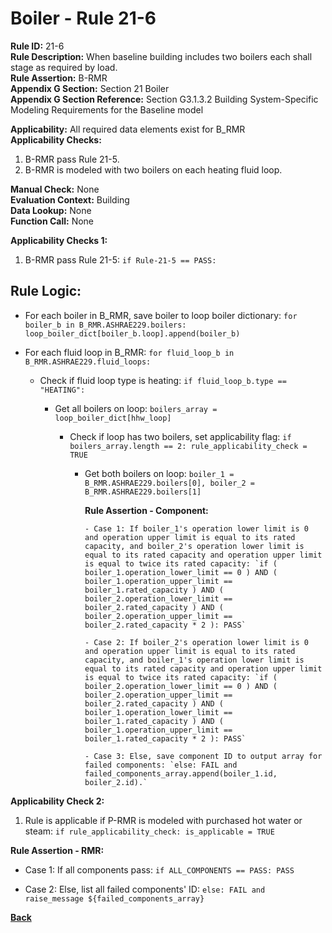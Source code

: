 
# Boiler - Rule 21-6  

**Rule ID:** 21-6  
**Rule Description:** When baseline building includes two boilers each shall stage as required by load.  
**Rule Assertion:** B-RMR  
**Appendix G Section:** Section 21 Boiler  
**Appendix G Section Reference:** Section G3.1.3.2 Building System-Specific Modeling Requirements for the Baseline model  

**Applicability:** All required data elements exist for B_RMR  
**Applicability Checks:**  

1. B-RMR pass Rule 21-5.
2. B-RMR is modeled with two boilers on each heating fluid loop.

**Manual Check:** None  
**Evaluation Context:** Building  
**Data Lookup:** None  
**Function Call:** None  

**Applicability Checks 1:**  

1. B-RMR pass Rule 21-5: `if Rule-21-5 == PASS:`

## Rule Logic:  

- For each boiler in B_RMR, save boiler to loop boiler dictionary: `for boiler_b in B_RMR.ASHRAE229.boilers: loop_boiler_dict[boiler_b.loop].append(boiler_b)`

- For each fluid loop in B_RMR: `for fluid_loop_b in B_RMR.ASHRAE229.fluid_loops:`

  - Check if fluid loop type is heating: `if fluid_loop_b.type == "HEATING":`

    - Get all boilers on loop: `boilers_array = loop_boiler_dict[hhw_loop]`

      - Check if loop has two boilers, set applicability flag: `if boilers_array.length == 2: rule_applicability_check = TRUE`

        - Get both boilers on loop: `boiler_1 = B_RMR.ASHRAE229.boilers[0], boiler_2 = B_RMR.ASHRAE229.boilers[1]`

            **Rule Assertion - Component:**

              - Case 1: If boiler_1's operation lower limit is 0 and operation upper limit is equal to its rated capacity, and boiler_2's operation lower limit is equal to its rated capacity and operation upper limit is equal to twice its rated capacity: `if ( boiler_1.operation_lower_limit == 0 ) AND ( boiler_1.operation_upper_limit == boiler_1.rated_capacity ) AND ( boiler_2.operation_lower_limit == boiler_2.rated_capacity ) AND ( boiler_2.operation_upper_limit == boiler_2.rated_capacity * 2 ): PASS`

              - Case 2: If boiler_2's operation lower limit is 0 and operation upper limit is equal to its rated capacity, and boiler_1's operation lower limit is equal to its rated capacity and operation upper limit is equal to twice its rated capacity: `if ( boiler_2.operation_lower_limit == 0 ) AND ( boiler_2.operation_upper_limit == boiler_2.rated_capacity ) AND ( boiler_1.operation_lower_limit == boiler_1.rated_capacity ) AND ( boiler_1.operation_upper_limit == boiler_1.rated_capacity * 2 ): PASS`

              - Case 3: Else, save component ID to output array for failed components: `else: FAIL and failed_components_array.append(boiler_1.id, boiler_2.id).`

**Applicability Check 2:**

1. Rule is applicable if P-RMR is modeled with purchased hot water or steam: `if rule_applicability_check: is_applicable = TRUE`

**Rule Assertion - RMR:**

- Case 1: If all components pass: `if ALL_COMPONENTS == PASS: PASS`

- Case 2: Else, list all failed components' ID: `else: FAIL and raise_message ${failed_components_array}`

**[Back](../_toc.md)**
